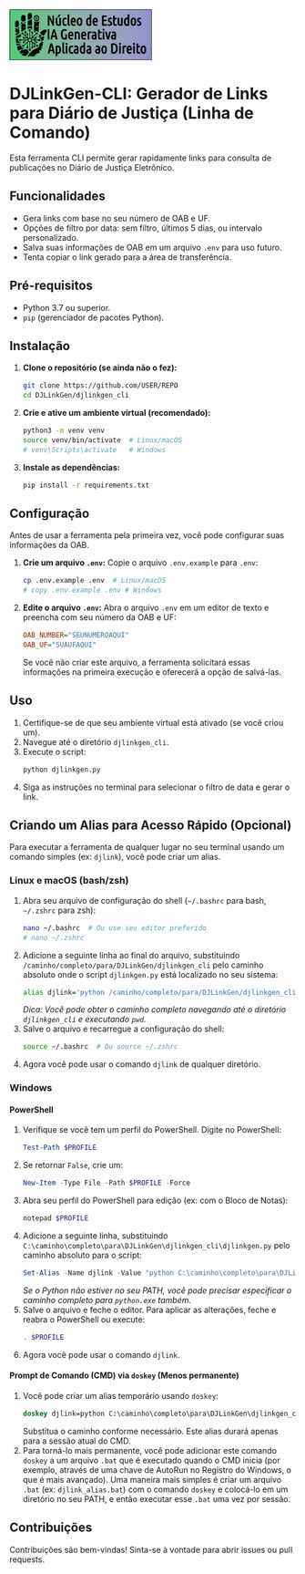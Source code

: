 <a href="https://chat.whatsapp.com/Imp8gTK8UR5JgAGSY19tzf" target="_blank">
    <img src="https://github.com/p31x070/fact_chek/raw/main/LogoNIAD.png" class="logo" width="250"/>
</a>

# DJLinkGen-CLI: Gerador de Links para Diário de Justiça (Linha de Comando)

Esta ferramenta CLI permite gerar rapidamente links para consulta de publicações no Diário de Justiça Eletrônico.

## Funcionalidades

* Gera links com base no seu número de OAB e UF.
* Opções de filtro por data: sem filtro, últimos 5 dias, ou intervalo personalizado.
* Salva suas informações de OAB em um arquivo `.env` para uso futuro.
* Tenta copiar o link gerado para a área de transferência.

## Pré-requisitos

* Python 3.7 ou superior.
* `pip` (gerenciador de pacotes Python).

## Instalação

1.  **Clone o repositório (se ainda não o fez):**
    ```bash
    git clone https://github.com/USER/REPO
    cd DJLinkGen/djlinkgen_cli
    ```

2.  **Crie e ative um ambiente virtual (recomendado):**
    ```bash
    python3 -m venv venv
    source venv/bin/activate  # Linux/macOS
    # venv\Scripts\activate   # Windows
    ```

3.  **Instale as dependências:**
    ```bash
    pip install -r requirements.txt
    ```

## Configuração

Antes de usar a ferramenta pela primeira vez, você pode configurar suas informações da OAB.

1.  **Crie um arquivo `.env`:**
    Copie o arquivo `.env.example` para `.env`:
    ```bash
    cp .env.example .env  # Linux/macOS
    # copy .env.example .env # Windows
    ```

2.  **Edite o arquivo `.env`:**
    Abra o arquivo `.env` em um editor de texto e preencha com seu número da OAB e UF:
    ```ini
    OAB_NUMBER="SEUNUMEROAQUI"
    OAB_UF="SUAUFAQUI"
    ```
    Se você não criar este arquivo, a ferramenta solicitará essas informações na primeira execução e oferecerá a opção de salvá-las.

## Uso

1.  Certifique-se de que seu ambiente virtual está ativado (se você criou um).
2.  Navegue até o diretório `djlinkgen_cli`.
3.  Execute o script:
    ```bash
    python djlinkgen.py
    ```
4.  Siga as instruções no terminal para selecionar o filtro de data e gerar o link.

## Criando um Alias para Acesso Rápido (Opcional)

Para executar a ferramenta de qualquer lugar no seu terminal usando um comando simples (ex: `djlink`), você pode criar um alias.

### Linux e macOS (bash/zsh)

1.  Abra seu arquivo de configuração do shell (`~/.bashrc` para bash, `~/.zshrc` para zsh):
    ```bash
    nano ~/.bashrc  # Ou use seu editor preferido
    # nano ~/.zshrc
    ```
2.  Adicione a seguinte linha ao final do arquivo, substituindo `/caminho/completo/para/DJLinkGen/djlinkgen_cli` pelo caminho absoluto onde o script `djlinkgen.py` está localizado no seu sistema:
    ```bash
    alias djlink='python /caminho/completo/para/DJLinkGen/djlinkgen_cli/djlinkgen.py'
    ```
    *Dica: Você pode obter o caminho completo navegando até o diretório `djlinkgen_cli` e executando `pwd`.*
3.  Salve o arquivo e recarregue a configuração do shell:
    ```bash
    source ~/.bashrc  # Ou source ~/.zshrc
    ```
4.  Agora você pode usar o comando `djlink` de qualquer diretório.

### Windows

#### PowerShell

1.  Verifique se você tem um perfil do PowerShell. Digite no PowerShell:
    ```powershell
    Test-Path $PROFILE
    ```
2.  Se retornar `False`, crie um:
    ```powershell
    New-Item -Type File -Path $PROFILE -Force
    ```
3.  Abra seu perfil do PowerShell para edição (ex: com o Bloco de Notas):
    ```powershell
    notepad $PROFILE
    ```
4.  Adicione a seguinte linha, substituindo `C:\caminho\completo\para\DJLinkGen\djlinkgen_cli\djlinkgen.py` pelo caminho absoluto para o script:
    ```powershell
    Set-Alias -Name djlink -Value "python C:\caminho\completo\para\DJLinkGen\djlinkgen_cli\djlinkgen.py"
    ```
    *Se o Python não estiver no seu PATH, você pode precisar especificar o caminho completo para `python.exe` também.*
5.  Salve o arquivo e feche o editor. Para aplicar as alterações, feche e reabra o PowerShell ou execute:
    ```powershell
    . $PROFILE
    ```
6.  Agora você pode usar o comando `djlink`.

#### Prompt de Comando (CMD) via `doskey` (Menos permanente)

1.  Você pode criar um alias temporário usando `doskey`:
    ```cmd
    doskey djlink=python C:\caminho\completo\para\DJLinkGen\djlinkgen_cli\djlinkgen.py $*
    ```
    Substitua o caminho conforme necessário. Este alias durará apenas para a sessão atual do CMD.
2.  Para torná-lo mais permanente, você pode adicionar este comando `doskey` a um arquivo `.bat` que é executado quando o CMD inicia (por exemplo, através de uma chave de AutoRun no Registro do Windows, o que é mais avançado). Uma maneira mais simples é criar um arquivo `.bat` (ex: `djlink_alias.bat`) com o comando `doskey` e colocá-lo em um diretório no seu PATH, e então executar esse `.bat` uma vez por sessão.

## Contribuições

Contribuições são bem-vindas! Sinta-se à vontade para abrir issues ou pull requests.
